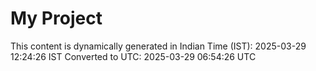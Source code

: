 # My Project

This content is dynamically generated in Indian Time (IST): 2025-03-29 12:24:26 IST
Converted to UTC: 2025-03-29 06:54:26 UTC
